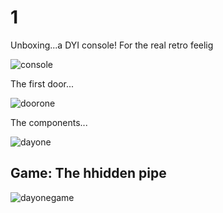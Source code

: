 # 1

Unboxing...a DYI console! For the real retro feelig 

![console](img/console.png)

The first door...

![doorone](img/doorone.png)

The components...

![dayone](img/dayone.png)

## Game: The hhidden pipe

![dayonegame](img/dayonegame.png)